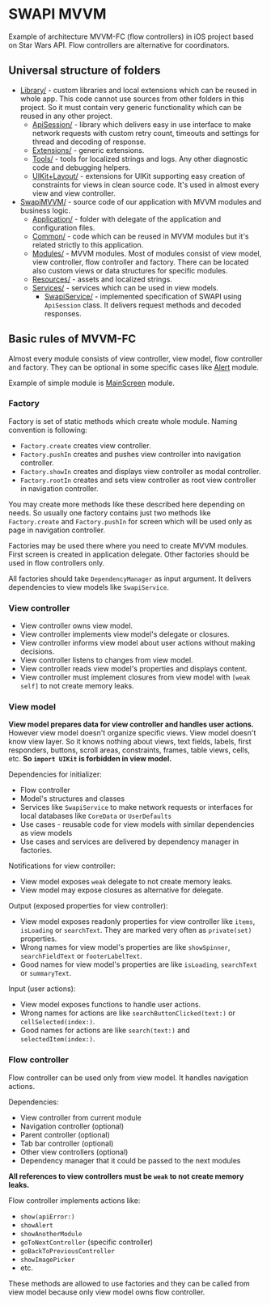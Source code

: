 
# SWAPI MVVM

Example of architecture MVVM-FC (flow controllers) in iOS project based on Star Wars API. Flow controllers are alternative for coordinators.

## Universal structure of folders

* [Library/](Library/) - custom libraries and local extensions which can be reused in whole app. This code cannot use sources from other folders in this project. So it must contain very generic functionality which can be reused in any other project.
    * [ApiSession/](Library/ApiSession/) - library which delivers easy in use interface to make network requests with custom retry count, timeouts and settings for thread and decoding of response.
    * [Extensions/](Library/Extensions/) - generic extensions.
    * [Tools/](Library/Tools/) - tools for localized strings and logs. Any other diagnostic code and debugging helpers.
    * [UIKit+Layout/](Library/UIKit+Layout/) - extensions for UIKit supporting easy creation of constraints for views in clean source code. It's used in almost every view and view controller.
* [SwapiMVVM/](SwapiMVVM/) - source code of our application with MVVM modules and business logic.
    * [Application/](SwapiMVVM/Application/) - folder with delegate of the application and configuration files.
    * [Common/](SwapiMVVM/Common/) - code which can be reused in MVVM modules but it's related strictly to this application.
    * [Modules/](SwapiMVVM/Modules/) - MVVM modules. Most of modules consist of view model, view controller, flow controller and factory. There can be located also custom views or data structures for specific modules.
    * [Resources/](SwapiMVVM/Resources/) - assets and localized strings.
    * [Services/](SwapiMVVM/Services/) - services which can be used in view models.
        * [SwapiService/](SwapiMVVM/Services/SwapiService/) - implemented specification of SWAPI using `ApiSession` class. It delivers request methods and decoded responses.

## Basic rules of MVVM-FC

Almost every module consists of view controller, view model, flow controller and factory. They can be optional in some specific cases like [Alert](SwapiMVVM/Modules/Alert/) module.

Example of simple module is [MainScreen](SwapiMVVM/Modules/MainScreen/) module.

### Factory

Factory is set of static methods which create whole module. Naming convention is following:

* `Factory.create` creates view controller.
* `Factory.pushIn` creates and pushes view controller into navigation controller.
* `Factory.showIn` creates and displays view controller as modal controller.
* `Factory.rootIn` creates and sets view controller as root view controller in navigation controller.

You may create more methods like these described here depending on needs. So usually one factory contains just two methods like `Factory.create` and `Factory.pushIn` for screen which will be used only as page in navigation controller.

Factories may be used there where you need to create MVVM modules. First screen is created in application delegate. Other factories should be used in flow controllers only.

All factories should take `DependencyManager` as input argument. It delivers dependencies to view models like `SwapiService`.

### View controller

* View controller owns view model.
* View controller implements view model's delegate or closures.
* View controller informs view model about user actions without making decisions.
* View controller listens to changes from view model.
* View controller reads view model's properties and displays content.
* View controller must implement closures from view model with `[weak self]` to not create memory leaks.

### View model

**View model prepares data for view controller and handles user actions.** However view model doesn't organize specific views. View model doesn't know view layer. So it knows nothing about views, text fields, labels, first responders, buttons, scroll areas, constraints, frames, table views, cells, etc. **So `import UIKit` is forbidden in view model.**

Dependencies for initializer:

* Flow controller
* Model's structures and classes
* Services like `SwapiService` to make network requests or interfaces for local databases like `CoreData` or `UserDefaults`
* Use cases - reusable code for view models with similar dependencies as view models
* Use cases and services are delivered by dependency manager in factories.

Notifications for view controller:

* View model exposes `weak` delegate to not create memory leaks.
* View model may expose closures as alternative for delegate.

Output (exposed properties for view controller):

* View model exposes readonly properties for view controller like `items`, `isLoading` or `searchText`. They are marked very often as `private(set)` properties.
* Wrong names for view model's properties are like `showSpinner`, `searchFieldText` or `footerLabelText`.
* Good names for view model's properties are like `isLoading`, `searchText` or `summaryText`.

Input (user actions):

* View model exposes functions to handle user actions.
* Wrong names for actions are like `searchButtonClicked(text:)` or `cellSelected(index:)`.
* Good names for actions are like `search(text:)` and `selectedItem(index:)`.

### Flow controller

Flow controller can be used only from view model. It handles navigation actions.

Dependencies:

* View controller from current module
* Navigation controller (optional)
* Parent controller (optional)
* Tab bar controller (optional)
* Other view controllers (optional)
* Dependency manager that it could be passed to the next modules

**All references to view controllers must be `weak` to not create memory leaks.**

Flow controller implements actions like:

* `show(apiError:)`
* `showAlert`
* `showAnotherModule`
* `goToNextController` (specific controller)
* `goBackToPreviousController`
* `showImagePicker`
* etc.

These methods are allowed to use factories and they can be called from view model because only view model owns flow controller.
